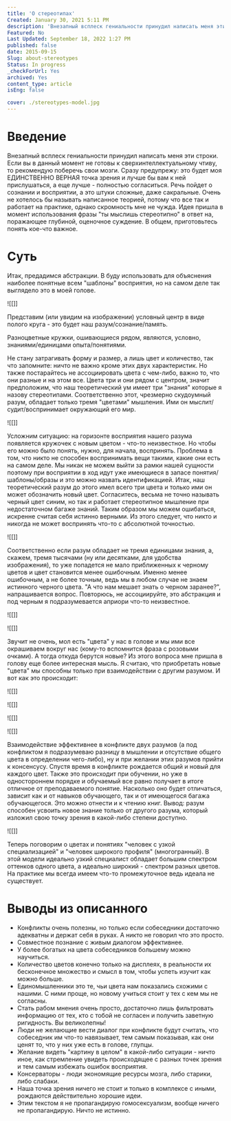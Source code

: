 ```yaml
---
title: 'О стереотипах'
Created: January 30, 2021 5:11 PM
description: 'Внезапный всплеск гениальности принудил написать меня эти строки. Если вы в данный момент не готовы к сверхинтеллектуальному чтиву, то рекомендую поберечь свои мозги.'
Featured: No
Last Updated: September 18, 2022 1:27 PM
published: false
date: 2015-09-15
Slug: about-stereotypes
Status: In progress
_checkForUrl: Yes
archived: Yes
content_type: article
isEng: false

cover: ./stereotypes-model.jpg
---
```


# Введение

Внезапный всплеск гениальности принудил написать меня эти строки. Если вы в данный момент не готовы к сверхинтеллектуальному чтиву, то рекомендую поберечь свои мозги. Сразу предупрежу: это будет моя ЕДИНСТВЕННО ВЕРНАЯ точка зрения и лучше бы вам к ней прислушаться, а еще лучше - полностью согласиться. Речь пойдет о сознании и восприятии, а это штуки сложные, даже сакральные. Очень не хотелось бы называть написанное теорией, потому что все так и работает на практике, однако скромность мне не чужда. Идея пришла в момент использования фразы "ты мыслишь стереотипно" в ответ на, поражающее глубиной, оценочное суждение. В общем, приготовьтесь понять кое-что важное.

# Суть

Итак, предадимся абстракции. В буду использовать для объяснения наиболее понятные всем "шаблоны" восприятия, но на самом деле так выглядело это в моей голове.

![[]]

Представим (или увидим на изображении) условный центр в виде полого круга - это будет наш разум/сознание/память.

Разноцветные кружки, ошивающиеся рядом, являются, условно, знаниями/единицами опыта/понятиями.

Не стану затрагивать форму и размер, а лишь цвет и количество, так что запомните: ничто не важно кроме этих двух характеристик. Но также постарайтесь не ассоциировать цвета с чем-либо, важно то, что они разные и на этом все. Цвета три и они рядом с центром, значит предположим, что наш теоретический ум имеет три "знания" которые я назову стереотипами. Соответственно этот, чрезмерно скудоумный разум, обладает только тремя "цветами" мышления. Ими он мыслит/судит/воспринимает окружающий его мир.

![[]]

Усложним ситуацию: на горизонте восприятия нашего разума появляется кружочек с новым цветом - что-то неизвестное. Но чтобы его можно было понять, нужно, для начала, воспринять. Проблема в том, что никто не способен воспринимать вещи такими, какие они есть на самом деле. Мы никак не можем выйти за рамки нашей сущности поэтому при восприятии в ход идут уже имеющиеся в запасе понятия/шаблоны/образы и это можно назвать идентификацией. Итак, наш теоретический разум до этого имел всего три цвета и только ими он может обозначить новый цвет. Согласитесь, весьма не точно называть черный цвет синим, но так и работает стереотипное мышление при недостаточном багаже знаний. Таким образом мы можем ошибаться, искренне считая себя истинно верными. Из этого следует, что никто и никогда не может воспринять что-то с абсолютной точностью.

![[]]

Соответственно если разум обладает не тремя единицами знания, а, скажем, тремя тысячами (ну или десятками, для удобства изображения), то уже попадется не мало приближенных к черному цветов и цвет становится менее ошибочным. Именно менее ошибочным, а не более точным, ведь мы в любом случае не знаем истинного черного цвета. "А что нам мешает знать о черном заранее?", напрашивается вопрос. Повторюсь, не ассоциируйте, это абстракция и под черным я подразумевается априори что-то неизвестное.

![[]]

![[]]

Звучит не очень, мол есть "цвета" у нас в голове и мы ими все окрашиваем вокруг нас (кому-то вспомнится фраза с розовыми очками). А тогда откуда берутся новые? Из этого вопроса мне пришла в голову еще более интересная мысль. Я считаю, что приобретать новые "цвета" мы способны только при взаимодействии с другим разумом. И вот как это происходит:

![[]]

![[]]

![[]]

![[]]

Взаимодействие эффективнее в конфликте двух разумов (а под конфликтом я подразумеваю разницу в мышлении и отсутствие общего цвета в определении чего-либо), ну и при желании этих разумов прийти к консенсусу. Спустя время в конфликте рождается общий и новый для каждого цвет. Также это происходит при обучении, но уже в одностороннем порядке и обучаемый все равно получает в итоге отличное от преподаваемого понятие. Насколько оно будет отличаться, зависит как и от навыков обучающего, так и от имеющегося багажа обучающегося. Это можно отнести и к чтению книг. Вывод: разум способен усвоить новое знание только от другого разума, который изложил свою точку зрения в какой-либо степени доступно.

![[]]

Теперь поговорим о цветах и понятиях "человек с узкой специализацией" и "человек широкого профиля" (многогранный). В этой модели идеально узкий специалист обладает большим спектром оттенков одного цвета, а идеально широкий - спектром разных цветов. На практике мы всегда имеем что-то промежуточное ведь идеала не существует.

# Выводы из описанного

- Конфликты очень полезны, но только если собеседники достаточно адекватны и держат себя в руках. А никто не говорил что это просто.
- Совместное познание с живым диалогом эффективнее.
- У более богатых на цвета собеседников большему можно научиться.
- Количество цветов конечно только на дисплеях, в реальности их бесконечное множество и смысл в том, чтобы успеть изучит как можно больше.
- Единомышленники это те, чьи цвета нам показались схожими с нашими. С ними проще, но новому учиться стоит у тех с кем мы не согласны.
- Стать рабом мнения очень просто, достаточно лишь фильтровать информацию от тех, кто с тобой не согласен и получить заветную ригидность. Вы великолепны!
- Люди не желающие вести диалог при конфликте будут считать, что собеседник им что-то навязывает, тем самым показывая, как они ценят то, что у них уже есть в голове, глупцы.
- Желание видеть "картину в целом" в какой-либо ситуации - ничто иное, как стремление увидеть происходящее с разных точек зрения и тем самым избежать ошибок восприятия.
- Консерваторы - люди экономящие ресурсы мозга, либо старики, либо слабаки.
- Наша точка зрения ничего не стоит и только в комплексе с иными, рождаются действительно хорошие идеи.
- Этим текстом я не пропагандирую гомосексуализм, вообще ничего не пропагандирую. Ничто не истинно.